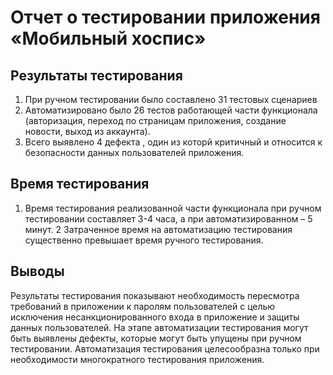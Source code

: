 # Отчет о тестировании приложения «Мобильный хоспис»

## Результаты тестирования

1. При ручном тестировании было составлено 31 тестовых сценариев
2. Автоматизировано было 26 тестов работающей части функционала (авторизация, переход по страницам приложения, создание новости, выход из аккаунта).
3. Всего выявлено 4 дефекта , один из которй критичный и относится к безопасности данных пользователей приложения.

## Время тестирования

1. Время тестирования реализованной части функционала при ручном тестировании составляет 3-4 часа, а при автоматизированном – 5 минут.
2 Затраченное время на автоматизацию тестирования существенно превышает время ручного тестирования.

## Выводы

Результаты тестирования показывают необходимость пересмотра требований в приложении к паролям пользователей с целью исключения несанкционированного входа в приложение и защиты данных пользователей.
На этапе автоматизации тестирования могут быть выявлены дефекты, которые могут быть упущены при ручном тестировании.
Автоматизация тестирования целесообразна только при необходимости многократного тестирования приложения.
